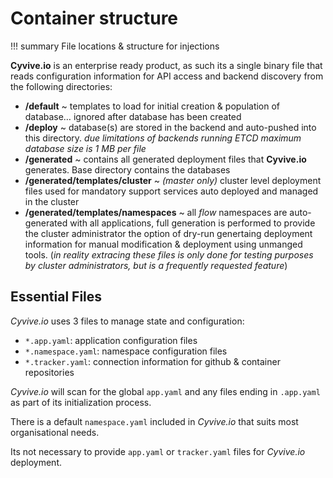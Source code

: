 # Container structure

!!! summary
		File locations & structure for injections

**Cyvive.io** is an enterprise ready product, as such its a single binary file that reads configuration information for API access and backend discovery from the following directories:

* **/default** ~ templates to load for initial creation & population of database… ignored after database has been created
* **/deploy** ~ database(s) are stored in the backend and auto-pushed into this directory. _due limitations of backends running ETCD maximum database size is 1 MB per file_
* **/generated** ~ contains all generated deployment files that **Cyvive.io** generates. Base directory contains the databases
* **/generated/templates/cluster** ~ _(master only)_ cluster level deployment files used for mandatory support services auto deployed and managed in the cluster
* **/generated/templates/namespaces** ~ all _flow_ namespaces are auto-generated with all applications, full generation is performed to provide the cluster administrator the option of dry-run genertaing deployment information for manual modification & deployment using unmanged tools. (_in reality extracing these files is only done for testing purposes by cluster administrators, but is a frequently requested feature_)

## Essential Files

_Cyvive.io_ uses 3 files to manage state and configuration:

* `*.app.yaml`: application configuration files
* `*.namespace.yaml`: namespace configuration files
* `*.tracker.yaml`: connection information for github & container repositories

_Cyvive.io_ will scan for the global `app.yaml` and any files ending in `.app.yaml` as part of its initialization process.

There is a default `namespace.yaml` included in _Cyvive.io_ that suits most organisational needs.

Its not necessary to provide `app.yaml` or `tracker.yaml` files for _Cyvive.io_ deployment.
